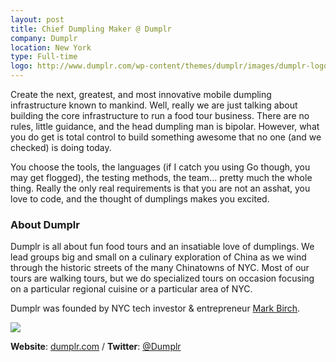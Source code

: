 ```yaml
---
layout: post
title: Chief Dumpling Maker @ Dumplr
company: Dumplr
location: New York
type: Full-time
logo: http://www.dumplr.com/wp-content/themes/dumplr/images/dumplr-logo.gif
---
```


Create the next, greatest, and most innovative mobile dumpling infrastructure
known to mankind.  Well, really we are just talking about building the core
infrastructure to run a food tour business.  There are no rules, little
guidance, and the head dumpling man is bipolar.  However, what you do get is
total control to build something awesome that no one (and we checked) is doing
today.

You choose the tools, the languages (if I catch you using Go though,
you may get flogged), the testing methods, the team... pretty much the whole
thing.  Really the only real requirements is that you are not an asshat, you
love to code, and the thought of dumplings makes you excited.

### About Dumplr

Dumplr is all about fun food tours and an insatiable love of dumplings. We
lead groups big and small on a culinary exploration of China as we wind
through the historic streets of the many Chinatowns of NYC. Most of our tours
are walking tours, but we do specialized tours on occasion focusing on a
particular regional cuisine or a particular area of NYC.

Dumplr was founded by NYC tech investor & entrepreneur [Mark Birch](https://twitter.com/marksbirch).

<p class="center">
  <img src="{{ page.logo }}" /><br />

  <strong>Website</strong>: <a href="http://www.dumplr.com">dumplr.com</a> / <strong>Twitter</strong>: <a href="http://twitter.com/dumplr">@Dumplr</a>
</p>
